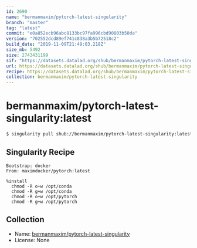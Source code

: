 ```yaml
---
id: 2690
name: "bermanmaxim/pytorch-latest-singularity"
branch: "master"
tag: "latest"
commit: "e0a852ecb96abc8133bc97fa996cbd90803b50da"
version: "702552dcd89ef741c838a3b5b72518c2"
build_date: "2019-11-09T21:49:03.218Z"
size_mb: 5492
size: 2743431199
sif: "https://datasets.datalad.org/shub/bermanmaxim/pytorch-latest-singularity/latest/2019-11-09-e0a852ec-702552dc/702552dcd89ef741c838a3b5b72518c2.simg"
url: https://datasets.datalad.org/shub/bermanmaxim/pytorch-latest-singularity/latest/2019-11-09-e0a852ec-702552dc/
recipe: https://datasets.datalad.org/shub/bermanmaxim/pytorch-latest-singularity/latest/2019-11-09-e0a852ec-702552dc/Singularity
collection: bermanmaxim/pytorch-latest-singularity
---
```


# bermanmaxim/pytorch-latest-singularity:latest

```bash
$ singularity pull shub://bermanmaxim/pytorch-latest-singularity:latest
```

## Singularity Recipe

```singularity
Bootstrap: docker
From: maximdocker/pytorch:latest

%install
  chmod -R o+w /opt/conda
  chmod -R g+w /opt/conda
  chmod -R o+w /opt/pytorch
  chmod -R g+w /opt/pytorch
```

## Collection

 - Name: [bermanmaxim/pytorch-latest-singularity](https://github.com/bermanmaxim/pytorch-latest-singularity)
 - License: None

